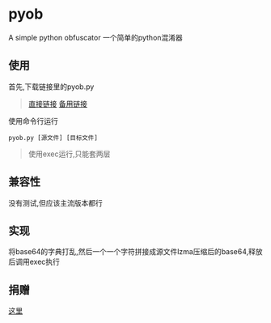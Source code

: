 # pyob
A simple python obfuscator
一个简单的python混淆器

## 使用

首先,下载链接里的pyob.py

> [直接链接](https://github.com/TES286/pyob/raw/pyob.py) [备用链接](https://proxy.0123456789.workers.dev/https://github.com/TES286/pyob/raw/pyob.py)

使用命令行运行

`pyob.py [源文件] [目标文件]`

> 使用exec运行,只能套两层

## 兼容性

没有测试,但应该主流版本都行

## 实现

将base64的字典打乱,然后一个一个字符拼接成源文件lzma压缩后的base64,释放后调用exec执行

## 捐赠

[这里](https://pyob.tes286.top/donate.htm)
